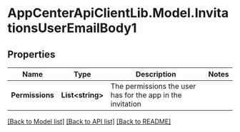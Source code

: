# AppCenterApiClientLib.Model.InvitationsUserEmailBody1
## Properties

Name | Type | Description | Notes
------------ | ------------- | ------------- | -------------
**Permissions** | **List&lt;string&gt;** | The permissions the user has for the app in the invitation | 

[[Back to Model list]](../README.md#documentation-for-models) [[Back to API list]](../README.md#documentation-for-api-endpoints) [[Back to README]](../README.md)

